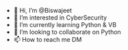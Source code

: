 - 👋 Hi, I’m @Biswajeet
- 👀 I’m interested in CyberSecurity
- 🌱 I’m currently learning Python & VB 
- 💞️ I’m looking to collaborate on Python
- 📫 How to reach me DM 

<!---
biswajeetkar/biswajeetkar is a ✨ special ✨ repository because its `README.md` (this file) appears on your GitHub profile.
You can click the Preview link to take a look at your changes.
--->
